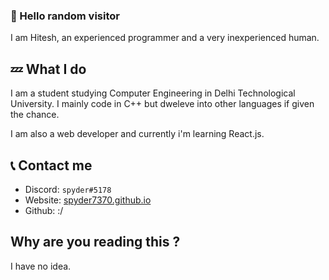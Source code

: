 ### 👋 Hello random visitor
I am Hitesh, an experienced programmer and a very inexperienced human.

## 💤 What I do
I am a student studying Computer Engineering in Delhi Technological University. I mainly code in C++ but dweleve into other languages if given the chance. 

I am also a web developer and currently i'm learning React.js.

## 📞 Contact me
+ Discord: `spyder#5178`
+ Website: [spyder7370.github.io](https://spyder7370.github.io)
+ Github: :/

## Why are you reading this ?
I have no idea.
